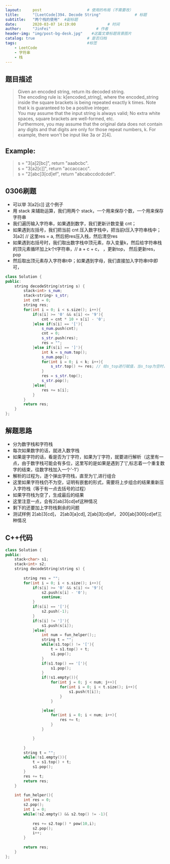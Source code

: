 ```yaml
---
layout:     post                    # 使用的布局（不需要改） 
title:      "[LeetCode]394. Decode String"               # 标题  
subtitle:   "两个栈的使用"  #副标题 
date:       2020-03-07 14:19:00              # 时间 
author:     "JinFei"                    # 作者 
header-img: "img/post-bg-desk.jpg"    #这篇文章标题背景图片 
catalog: true                       # 是否归档 
tags:                               #标签     
    - LeetCode 
    - 字符串
    - 栈
---
```


## 题目描述
> Given an encoded string, return its decoded string. <br>
The encoding rule is: k[encoded_string], where the encoded_string inside the square brackets is being repeated exactly k times. Note that k is guaranteed to be a positive integer. <br> 
You may assume that the input string is always valid; No extra white spaces, square brackets are well-formed, etc. <br>
Furthermore, you may assume that the original data does not contain any digits and that digits are only for those repeat numbers, k. For example, there won't be input like 3a or 2[4].

## Example:

> s = "3[a]2[bc]", return "aaabcbc". <br>
s = "3[a2[c]]", return "accaccacc". <br>
s = "2[abc]3[cd]ef", return "abcabccdcdcdef". <br>


## 0306刷题
- 可以举 3[a2[c]] 这个例子
- 用 stack 来辅助运算，我们用两个 stack，一个用来保存个数，一个用来保存字符串
- 我们遍历输入字符串，如果遇到数字，我们更新计数变量 cnt；
- 如果遇到左括号，我们把当前 cnt 压入数字栈中，把当前t压入字符串栈中；3[a2[  // 这里res = a, 然后把res压入栈，然后清空res
- 如果遇到右括号时，我们取出数字栈中顶元素，存入变量k，然后给字符串栈的顶元素循环加上k个t字符串，// a + c + c， ，更新top， 然后更新res，pop
- 然后取出顶元素存入字符串t中；如果遇到字母，我们直接加入字符串t中即可，

```C++
class Solution {
public:
    string decodeString(string s) {
        stack<int> s_num;
        stack<string> s_str;
        int cnt = 0;
        string res;
        for(int i = 0; i < s.size(); i++){
            if(s[i] >= '0' && s[i] <= '9'){
                cnt = cnt * 10 + s[i] - '0';
            }else if(s[i] == '['){
                s_num.push(cnt);
                cnt = 0;
                s_str.push(res);
                res = "";
            }else if(s[i] == ']'){
                int k = s_num.top();
                s_num.pop();
                for(int i = 0; i < k; i++){
                    s_str.top() += res; // 给s_top进行赋值，当s_top为空时，可以更新为k倍的res
                }
                res = s_str.top();
                s_str.pop();
            }else{
                res += s[i];
            }
        }
        return res;
    }
};
```



## 解题思路

- 分为数字栈和字符栈
- 每次如果数字的话，就进入数字栈
- 如果是字符的话，看是否为']'字符，如果为']'字符，就要进行解析（这里有一点，由于数字栈可能会有多位，这里写的是如果是遇到了'[',标志着一个重复数字的结束，往数字栈加入一个'-1'）
- 解析的过程为，逐个弹出字符栈，直至为'[',进行组合
- 这里如果字符栈仍不为空，证明有嵌套的形式，需要将上步组合的结果重新压入字符栈（等于有一点去括号的过程）
- 如果字符栈为空了，生成最后的结果
- 这里注意一点，会有2[ab]3[cd]ef这种情况
- 剩下的还要加上字符栈剩余的问题
- 测试样例 2[ab]3[cd]， 2[ab3[a]cd], 2[ab]3[cd]ef， 200[ab]300[cd]ef三种情况

## C++代码
```C++
class Solution {
public:
    stack<char> s1;
    stack<int> s2;
    string decodeString(string s) {
        
        string res = "";
        for(int i = 0; i < s.size(); i++){
            if(s[i] >= '0' && s[i] <= '9'){
                s2.push(s[i] - '0');
                continue;
            }
            if(s[i] == '['){
                s2.push(-1);
            }
            if(s[i] != ']'){
                s1.push(s[i]);
            }else{
                int num = fun_helper();;
                string t = "";
                while(s1.top() != '['){
                    t = s1.top() + t;
                    s1.pop();
                }
                if(s1.top() == '['){
                    s1.pop();
                }
                if(!s1.empty()){
                    for(int j = 0; j < num; j++){
                        for(int i = 0; i < t.size(); i++){
                            s1.push(t[i]);
                        } 
                    }

                }else{
                    for(int i = 0; i < num; i++){
                        res += t;
                    }
                }

            }
            
        }
        string t = "";
        while(!s1.empty()){
            t = s1.top() + t;
            s1.pop();
        }
        res += t;
        return res;
    }
    
    int fun_helper(){
        int res = 0;
        s2.pop();
        int i = 0;
        while(!s2.empty() && s2.top() != -1){
            
            res += s2.top() * pow(10,i);
            s2.pop();
            i++;
        }
        
        return res;
    }
};
```
